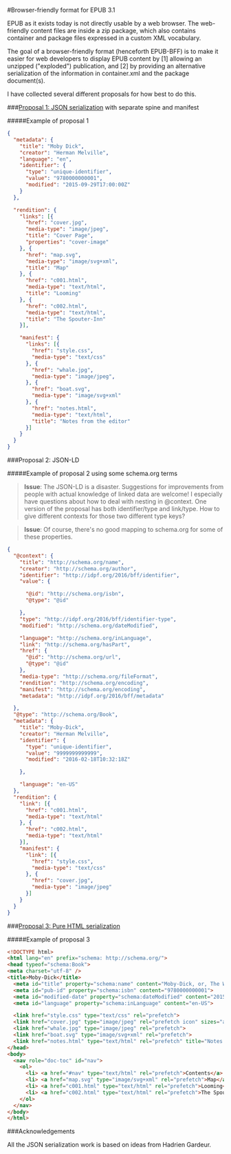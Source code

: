 #Browser-friendly format for EPUB 3.1

EPUB as it exists today is not directly usable by a web browser. The web-friendly content files are inside a zip package, which also contains container and package files expressed in a custom XML vocabulary. 

The goal of a browser-friendly format (henceforth EPUB-BFF) is to make it easier for web developers to display EPUB content by [1] allowing an unzipped ("exploded") publication, and [2] by providing an alternative serialization of the information in container.xml and the package document(s).

I have collected several different proposals for how best to do this.

###[Proposal 1: JSON serialization](json-ordered.md) with separate spine and manifest

#####Example of proposal 1
```json
{
  "metadata": {
    "title": "Moby Dick",
    "creator": "Herman Melville",
    "language": "en",
    "identifier": {
      "type": "unique-identifier",
      "value": "9780000000001",
      "modified": "2015-09-29T17:00:00Z"
    }
  },

  "rendition": {
    "links": [{
      "href": "cover.jpg",
      "media-type": "image/jpeg",
      "title": "Cover Page",
      "properties": "cover-image"
    }, {
      "href": "map.svg",
      "media-type": "image/svg+xml",
      "title": "Map"
    }, {
      "href": "c001.html",
      "media-type": "text/html",
      "title": "Looming"
    }, {
      "href": "c002.html",
      "media-type": "text/html",
      "title": "The Spouter-Inn"
    }],

    "manifest": {
      "links": [{
        "href": "style.css",
        "media-type": "text/css"
      }, {
        "href": "whale.jpg",
        "media-type": "image/jpeg",
      }, {
        "href": "boat.svg",
        "media-type": "image/svg+xml"
      }, {
        "href": "notes.html",
        "media-type": "text/html",
        "title": "Notes from the editor"
      }]
    }
  }
}

```

###Proposal 2: JSON-LD

#####Example of proposal 2 using some schema.org terms

>**Issue**: The JSON-LD is a disaster. Suggestions for improvements from people with actual knowledge of linked data are welcome! I especially have questions about how to deal with nesting in @context. One version of the proposal has both identifier/type and link/type. How to give different contexts for those two different type keys?


>**Issue**: Of course, there's no good mapping to schema.org for some of these properties.


```json
{
  "@context": {
    "title": "http://schema.org/name",
    "creator": "http://schema.org/author",
    "identifier": "http://idpf.org/2016/bff/identifier",
    "value": {

      "@id": "http://schema.org/isbn",
      "@type": "@id"

    },
    "type": "http://idpf.org/2016/bff/identifier-type",
    "modified": "http://schema.org/dateModified",

    "language": "http://schema.org/inLanguage",
    "link": "http://schema.org/hasPart",
    "href": {
      "@id": "http://schema.org/url",
      "@type": "@id"
    },
    "media-type": "http://schema.org/fileFormat",
    "rendition": "http://schema.org/encoding",
    "manifest": "http://schema.org/encoding",
    "metadata": "http://idpf.org/2016/bff/metadata"

  },
  "@type": "http://schema.org/Book",
  "metadata": {
    "title": "Moby-Dick",
    "creator": "Herman Melville",
    "identifier": {
      "type": "unique-identifier",
      "value": "9999999999999",
      "modified": "2016-02-18T10:32:18Z"

    },

    "language": "en-US"
  },
  "rendition": {
    "link": [{
      "href": "c001.html",
      "media-type": "text/html"
    }, {
      "href": "c002.html",
      "media-type": "text/html"
    }],
    "manifest": {
      "link": [{
        "href": "style.css",
        "media-type": "text/css"
      }, {
        "href": "cover.jpg",
        "media-type": "image/jpeg"
      }]
    }
  }
}

```


###[Proposal 3: Pure HTML serialization](html.md)

#####Example of proposal 3
```html
<!DOCTYPE html>
<html lang="en" prefix="schema: http://schema.org/">
<head typeof="schema:Book">
<meta charset="utf-8" />
<title>Moby-Dick</title>
  <meta id="title" property="schema:name" content="Moby-Dick, or, The Whale">
  <meta id="pub-id" property="schema:isbn" content="9780000000001">
  <meta id="modified-date" property="schema:dateModified" content="2015-09-29T17:00:00Z">
  <meta id="language" property="schema:inLanguage" content="en-US">

  <link href="style.css" type="text/css" rel="prefetch">
  <link href="cover.jpg" type="image/jpeg" rel="prefetch icon" sizes="any">
  <link href="whale.jpg" type="image/jpeg" rel="prefetch">
  <link href="boat.svg" type="image/svg+xml" rel="prefetch">
  <link href="notes.html" type="text/html" rel="prefetch" title="Notes from the editor">
</head>
<body>
  <nav role="doc-toc" id="nav"> 
    <ol>
      <li> <a href="#nav" type="text/html" rel="prefetch">Contents</a> </li>
      <li> <a href="map.svg" type="image/svg+xml" rel="prefetch">Map</a> </li>
      <li> <a href="c001.html" type="text/html" rel="prefetch">Looming</a> </li>
      <li> <a href="c002.html" type="text/html" rel="prefetch">The Spouter-inn</a> </li>
    </ol>
  </nav> 
</body>
</html>

```

###Acknowledgements

All the JSON serialization work is based on ideas from Hadrien Gardeur. 

